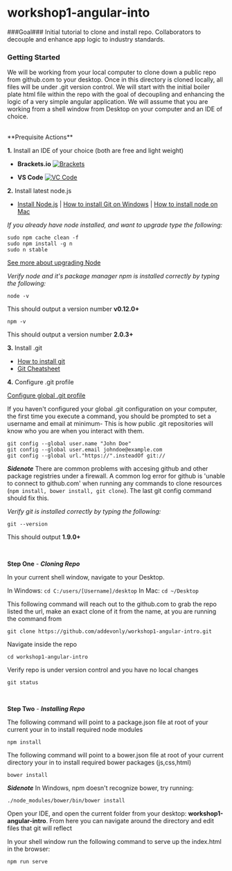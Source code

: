 # workshop1-angular-into
###Goal###
Initial tutorial to clone and install repo. Collaborators to decouple and enhance app logic to industry standards.

### Getting Started
We will be working from your local computer to clone down a public repo from github.com to your desktop. Once in this directory is cloned locally, all files will be under .git version control. We will start with the initial boiler plate html file within the repo with the goal of decoupling and enhancing the logic of a very simple angular application. We will assume that you are working from a shell window from Desktop on your computer and an IDE of choice.

<br />
**Prequisite Actions**

**1.** Install an IDE of your choice (both are free and light weight)
* **Brackets.io**
[![Brackets](http://brackets.io/img/hero.png "Adobe Brackets")](http://brackets.io/)


* **VS Code**
[![VC Code](https://code.visualstudio.com/Content/images/hero-osx.png "VS Code IDE")](https://code.visualstudio.com/)


**2.** Install latest node.js <br />
* [Install Node.js](https://nodejs.org/en/) | [How to install Git on Windows](http://blog.teamtreehouse.com/install-node-js-npm-windows) | [How to install node on Mac](http://blog.teamtreehouse.com/install-node-js-npm-mac)

*If you already have node installed, and want to upgrade type the following:*

    sudo npm cache clean -f
    sudo npm install -g n
    sudo n stable

[See more about upgrading Node](http://davidwalsh.name/upgrade-nodejs)

*Verify node and it's package manager npm is installed correctly by typing the following:*

    node -v
This should output a version number **v0.12.0+**

    npm -v
This should output a version number **2.0.3+**


**3.** Install .git <br />
* [How to install git](https://git-scm.com/book/en/v2/Getting-Started-Installing-Git)
* [Git Cheatsheet](https://training.github.com/kit/downloads/github-git-cheat-sheet.pdf)

**4.** Configure .git profile

[Configure global .git profile](https://git-scm.com/book/en/v2/Getting-Started-First-Time-Git-Setup)


If you haven't configured your global .git configuration on your computer, the first time you execute a command, you should be prompted to set a username and email at minimum- This is how public .git repositories will know who you are when you interact with them.

    git config --global user.name "John Doe"
    git config --global user.email johndoe@example.com
    git config --global url."https://".insteadOf git://

***Sidenote*** There are common problems with accesing github and other package registries under a firewall. A common log error for github is 'unable to connect to github.com' when running any commands to clone resources (`npm install, bower install, git clone`). The last git config command should fix this.

*Verify git is installed correctly by typing the following:*

    git --version
This should output **1.9.0+**

<br/>


**Step One** - ***Cloning Repo***

In your current shell window, navigate to your Desktop.

In Windows: `cd C:/users/[Username]/desktop`
In Mac: `cd ~/Desktop`

This following command will reach out to the github.com to grab the repo listed the url, make an exact clone of it from the name, at you are running the command from

    git clone https://github.com/addevonly/workshop1-angular-intro.git

Navigate inside the repo

    cd workshop1-angular-intro

Verify repo is under version control and you have no local changes

    git status

<br/>

**Step Two** - ***Installing Repo***

The following command will point to a package.json file at root of your current your in to install required node modules

    npm install

The following command will point to a bower.json file at root of your current directory your in to install required bower packages (js,css,html)

    bower install

***Sidenote*** In Windows, npm doesn't recognize bower, try running:

`./node_modules/bower/bin/bower install`

Open your IDE, and open the current folder from your desktop: **workshop1-angular-intro**. From here you can navigate around the directory and edit files that git will reflect

In your shell window run the following command to serve up the index.html in the browser:

    npm run serve
